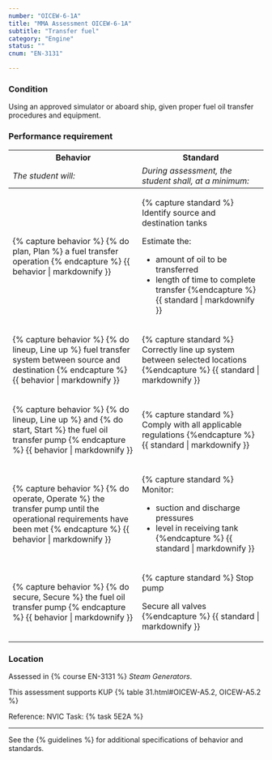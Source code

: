 ```yaml
---
number: "OICEW-6-1A"
title: "MMA Assessment OICEW-6-1A"
subtitle: "Transfer fuel"
category: "Engine"
status: ""
cnum: "EN-3131"

---
```

### Condition

Using an approved simulator or aboard ship, given proper fuel oil transfer procedures and equipment.

### Performance requirement 

<table width='100%' class='Guidelines'>
 <thead>
 <tr>
     <th class='thirty'>Behavior</th>
     <th class='seventy'>Standard</th>
 </tr>
 <tr>
     <td><em>The student will:</em></td>
     <td><em>During assessment, the student shall, at a minimum:</em></td>
 </tr>
 </thead>
 <tbody>
 

<tr><td>

{% capture behavior %}
{% do plan, Plan %} a fuel transfer operation
{% endcapture %}
{{ behavior | markdownify }}

</td><td>

{% capture standard %}
Identify source and destination tanks

Estimate the:

* amount of oil to be transferred
* length of time to complete transfer
{%endcapture %}
{{ standard | markdownify }}

</td></tr>



<tr><td>

{% capture behavior %}
{% do lineup, Line up %} fuel transfer system between source and destination
{% endcapture %}
{{ behavior | markdownify }}

</td><td>

{% capture standard %}
Correctly line up  system between selected locations
{%endcapture %}
{{ standard | markdownify }}

</td></tr>



<tr><td>

{% capture behavior %}
{% do lineup, Line up %} and {% do start, Start %} the fuel oil transfer pump
{% endcapture %}
{{ behavior | markdownify }}

</td><td>

{% capture standard %}
Comply with all applicable regulations
{%endcapture %}
{{ standard | markdownify }}

</td></tr>



<tr><td>

{% capture behavior %}
{% do operate, Operate %} the transfer pump until the operational requirements have been met
{% endcapture %}
{{ behavior | markdownify }}

</td><td>

{% capture standard %}
Monitor:

* suction and discharge pressures
* level in receiving tank
{%endcapture %}
{{ standard | markdownify }}

</td></tr>



<tr><td>

{% capture behavior %}
{% do secure, Secure %} the fuel oil transfer pump
{% endcapture %}
{{ behavior | markdownify }}

</td><td>

{% capture standard %}
Stop pump

Secure all valves
{%endcapture %}
{{ standard | markdownify }}

</td></tr>



 </tbody>
 </table>

### Location

Assessed in  {% course  EN-3131 %}  *Steam Generators*.

This assessment supports KUP {% table 31.html#OICEW-A5.2, OICEW-A5.2 %}

Reference: NVIC Task: {% task 5E2A  %}

***



See the {% guidelines %} for additional specifications of behavior and standards.